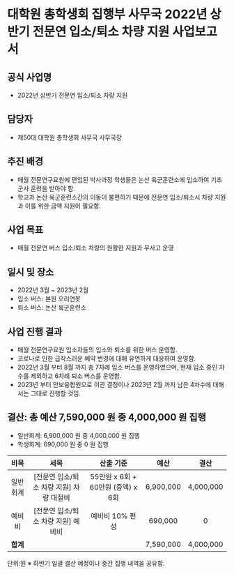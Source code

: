 
대학원 총학생회 집행부 사무국 2022년 상반기 전문연 입소/퇴소 차량 지원 사업보고서
===

## 공식 사업명
- 2022년 상반기 전문연 입소/퇴소 차량 지원

## 담당자
- 제50대 대학원 총학생회 사무국 사무국장  

## 추진 배경
- 매월 전문연구요원에 편입된 박사과정 학생들은 논산 육군훈련소에 입소하여 기초 군사 훈련을 받아야 함.
- 학교과 논산 육군훈련소간의 이동이 불편하기 때문에 전문연 입소/퇴소시 차량 지원과 이를 위한 금액 지원이 필요함.

## 사업 목표
- 매월 전문연 버스 입소/퇴소 차량의 원활한 지원과 무사고 운영

## 일시 및 장소
- 2022년 3월 ~ 2023년 2월
- 입소 버스: 본원 오리연못
- 퇴소 버스: 논산 육군훈련소

## 사업 진행 결과
- 매월 전문연구요원 입소자들의 입소와 퇴소를 위한 버스 운영함.
- 코로나로 인한 급작스러운 예약 변경에 대해 유연하게 대응하여 운영함.
- 2022년 3월 부터 8월 까지 총 7차례 입소 버스를 운영하였으며, 현재 입소 중인 차수를 제외하고 6차례 퇴소 버스를 운영함.
- 2023년 부터 안보융합원으로 이관 결정이나 2023년 2월 까지 남은 4차수에 대해서는 그대로 진행할 것임.

## 결산: 총 예산 7,590,000 원 중 4,000,000 원 집행
- 일반회계: 6,900,000 원 중 4,000,000 원 집행
- 학생회계: 690,000 원 중 0 원 집행

|  **비목** |   **세목**   |**산출 기준** |**예산** | **결산**|
|:----------:|:------------:|:--------:|:--------:|:--------:|
|일반회계  |[전문연 입소/퇴소 차량 지원] 차량 대절비|55만원 x 6회 + 60만원 (증액) x 6회|  6,900,000 | 4,000,000 |
|예비비|[전문연 입소/퇴소 차량 지원] 예비비 |예비비 10% 편성|690,000 | 0 |
|   **합계**  |              |            | 7,590,000    | 4,000,000 |

단위:원
※ 하반기 일괄 결산 예정이나 중간 집행 내역을 공유함.
